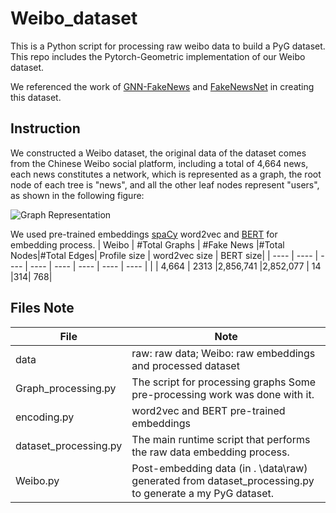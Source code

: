 # Weibo_dataset
This is a Python script for processing raw weibo data to build a PyG dataset. This repo includes the Pytorch-Geometric implementation of our Weibo dataset.

We referenced the work of [GNN-FakeNews](https://github.com/safe-graph/GNN-FakeNews) and [FakeNewsNet](https://github.com/KaiDMML/FakeNewsNet) in creating this dataset.
## Instruction
We constructed a Weibo dataset, the original data of the dataset comes from the Chinese Weibo social platform, including a total of 4,664 news, each news constitutes a network, which is represented as a graph, the root node of each tree is "news", and all the other leaf nodes represent "users", as shown in the following figure:

![Graph Representation](https://github.com/Chandler-Q/Weibo_dataset/graph.jpg)

We used pre-trained embeddings [spaCy](https://spacy.io/models/zh#zh_core_web_lg) word2vec and [BERT](https://github.com/jina-ai/clip-as-service) for embedding process.
|  Weibo   | #Total Graphs  | #Fake News  |#Total Nodes|#Total Edges| Profile size  | word2vec size  | BERT size|
|  ----    | ----           | ----        |      ----  | ----       | ----  | ----  | ----  |
|          |  4,664         | 2313        |2,856,741   |2,852,077    | 14   |314| 768|



## Files Note
|  File   | Note  |
|  ----  | ----  |
| data  | raw: raw data; Weibo: raw embeddings and processed dataset|
|  Graph_processing.py | The script for processing graphs Some pre-processing work was done with it.|
|  encoding.py | word2vec and BERT pre-trained embeddings |
|  dataset_processing.py | The main runtime script that performs the raw data embedding process. |
|  Weibo.py | Post-embedding data (in . \data\raw) generated from dataset_processing.py  to generate a my PyG dataset. |

